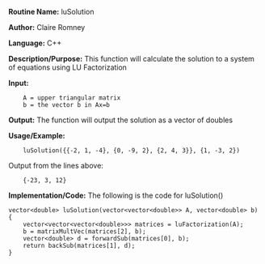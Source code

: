 **Routine Name:**       luSolution

**Author:** Claire Romney

**Language:** C++

**Description/Purpose:** This function will calculate the solution to a system of equations using LU Factorization

**Input:** 
        
        A = upper triangular matrix
        b = the vector b in Ax=b

**Output:** The function will output the solution as a vector of doubles

**Usage/Example:**

        luSolution({{-2, 1, -4}, {0, -9, 2}, {2, 4, 3}}, {1, -3, 2})
       
Output from the lines above:

        {-23, 3, 12}
  
**Implementation/Code:** The following is the code for luSolution()

    vector<double> luSolution(vector<vector<double>> A, vector<double> b) {
	    vector<vector<vector<double>>> matrices = luFactorization(A);
	    b = matrixMultVec(matrices[2], b);
	    vector<double> d = forwardSub(matrices[0], b);
	    return backSub(matrices[1], d);
    }
